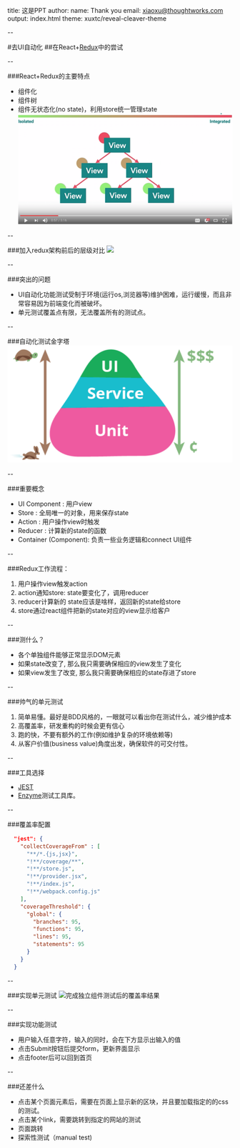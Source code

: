 title: 这是PPT
author:
  name: Thank you
  email: xiaoxu@thoughtworks.com
output: index.html
theme: xuxtc/reveal-cleaver-theme

--

#去UI自动化
##在React+[Redux](http://redux.js.org/)中的尝试

--

###React+Redux的主要特点
* 组件化
* 组件树
* 组件无状态化(no state)，利用store统一管理state
![](resources/c_tree.png)

--

###加入redux架构前后的层级对比
![](http://upload-images.jianshu.io/upload_images/1744544-dcfd2a455d06f188.png?imageMogr2/auto-orient/strip%7CimageView2/2/w/1240)

--

###突出的问题
* UI自动化功能测试受制于环境(运行os,浏览器等)维护困难，运行缓慢，而且非常容易因为前端变化而被破坏。
* 单元测试覆盖点有限，无法覆盖所有的测试点。

--

###自动化测试金字塔
![Mike Cohn](resources/testPyramid.png)

--

###重要概念
- UI Component : 用户view
- Store : 全局唯一的对象，用来保存state
- Action : 用户操作view时触发
- Reducer : 计算新的state的函数
- Container (Component): 负责一些业务逻辑和connect UI组件

--

###Redux工作流程：
1.  用户操作view触发action
2.  action通知store: state要变化了，调用reducer
3.  reducer计算新的 state应该是啥样，返回新的state给store
4.  store通过react组件把新的state对应的view显示给客户

--

###测什么？
* 各个单独组件能够正常显示DOM元素
* 如果state改变了, 那么我只需要确保相应的view发生了变化
* 如果view发生了改变, 那么我只需要确保相应的state存进了store

--

###帅气的单元测试
1. 简单易懂。最好是BDD风格的，一眼就可以看出你在测试什么，减少维护成本
2. 高覆盖率，研发重构的时候会更有信心
3. 跑的快，不要有额外的工作(例如维护复杂的环境依赖等)
4. 从客户价值(business value)角度出发，确保软件的可交付性。

--

###工具选择
* [JEST](http://facebook.github.io/jest/)
* [Enzyme](http://airbnb.io/enzyme/index.html)测试工具库。

--

###覆盖率配置
```json
  "jest": {
    "collectCoverageFrom" : [
      "**/*.{js,jsx}",
      "!**/coverage/**",
      "!**/store.js",
      "!**/provider.jsx",
      "!**/index.js",
      "!**/webpack.config.js"
    ],
    "coverageThreshold": {
      "global": {
        "branches": 95,
        "functions": 95,
        "lines": 95,
        "statements": 95
      }
    }
  }
```

--

###实现单元测试
![完成独立组件测试后的覆盖率结果](http://upload-images.jianshu.io/upload_images/1744544-3b5c0892abd54953.png?imageMogr2/auto-orient/strip%7CimageView2/2/w/1240)

--

###实现功能测试
- 用户输入任意字符，输入的同时，会在下方显示出输入的值
- 点击Submit按钮后提交form，更新界面显示
- 点击footer后可以回到首页

--

###还差什么
* 点击某个页面元素后，需要在页面上显示新的区块，并且要加载指定的的css的测试。
* 点击某个link，需要跳转到指定的网站的测试
* 页面跳转
* 探索性测试（manual test)
